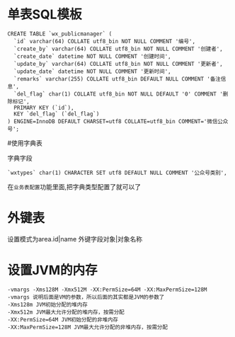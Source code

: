 # 单表SQL模板

    CREATE TABLE `wx_publicmanager` (
      `id` varchar(64) COLLATE utf8_bin NOT NULL COMMENT '编号',
      `create_by` varchar(64) COLLATE utf8_bin NOT NULL COMMENT '创建者',
      `create_date` datetime NOT NULL COMMENT '创建时间',
      `update_by` varchar(64) COLLATE utf8_bin NOT NULL COMMENT '更新者',
      `update_date` datetime NOT NULL COMMENT '更新时间',
      `remarks` varchar(255) COLLATE utf8_bin DEFAULT NULL COMMENT '备注信息',
      `del_flag` char(1) COLLATE utf8_bin NOT NULL DEFAULT '0' COMMENT '删除标记',
      PRIMARY KEY (`id`),
      KEY `del_flag` (`del_flag`)
    ) ENGINE=InnoDB DEFAULT CHARSET=utf8 COLLATE=utf8_bin COMMENT='微信公众号';

#使用字典表

字典字段

    `wxtypes` char(1) CHARACTER SET utf8 DEFAULT NULL COMMENT '公众号类别',

在`业务表配置`功能里面,把字典类型配置了就可以了


# 外键表

设置模式为area.id|name   外键字段对象|对象名称

# 设置JVM的内存

    -vmargs -Xms128M -Xmx512M -XX:PermSize=64M -XX:MaxPermSize=128M
    -vmargs 说明后面是VM的参数，所以后面的其实都是JVM的参数了
    -Xms128m JVM初始分配的堆内存
    -Xmx512m JVM最大允许分配的堆内存，按需分配
    -XX:PermSize=64M JVM初始分配的非堆内存
    -XX:MaxPermSize=128M JVM最大允许分配的非堆内存，按需分配


